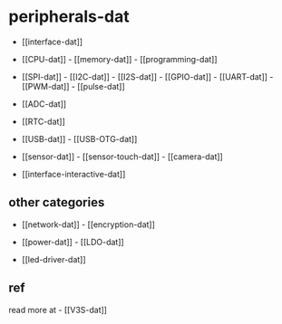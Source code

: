 
# peripherals-dat




- [[interface-dat]]

- [[CPU-dat]] - [[memory-dat]] - [[programming-dat]]

- [[SPI-dat]] - [[I2C-dat]] - [[I2S-dat]] - [[GPIO-dat]] - [[UART-dat]] - [[PWM-dat]] - [[pulse-dat]]

- [[ADC-dat]]

- [[RTC-dat]]

- [[USB-dat]] - [[USB-OTG-dat]]

- [[sensor-dat]] - [[sensor-touch-dat]] - [[camera-dat]]

- [[interface-interactive-dat]]




## other categories

- [[network-dat]] - [[encryption-dat]]

- [[power-dat]] - [[LDO-dat]]

- [[led-driver-dat]]




## ref 

read more at - [[V3S-dat]]
